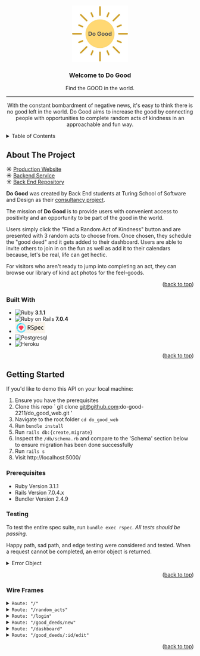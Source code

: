 <!-- ReadMe -->
<a id="readme-top"></a>

<!-- Opening -->
<br />
<div align="center">
  <a href="https://github.com/do-good-2211/do_good_api">
    <img src=".github/do_good.jpg" alt="Logo" width="150" height="150">
  </a>

<h3 align="center">Welcome to Do Good</h3>
  <p align="center">
    Find the GOOD in the world.
    <hr>
    With the constant bombardment of negative news, it's easy to think there is no good left in the world. Do Good aims to increase the good by connecting people with opportunities to complete random acts of kindness in an approachable and fun way.
  </p>
</div>

<!-- TABLE OF CONTENTS -->
<details>
  <summary>Table of Contents</summary>
  <ol>
    <li>
      <a href="#about-the-project">About The Project</a>
      <ul>
        <li><a href="#built-with">Built With</a></li>
      </ul>
    </li>
    <li>
      <a href="#getting-started">Getting Started</a>
      <ul>
        <li><a href="#prerequisites">Prerequisites</a></li>
        <li><a href="#testing">Testing</a></li>
        <li><a href="#wire_frames">Wire Frames</a></li>
      </ul>
    </li>
    <li><a href="#contact">Contributors</a></li>
  </ol>
</details>

<!-- ABOUT THE PROJECT -->
## About The Project

   ☀️ [Production Website](https://cryptic-fortress-66693.herokuapp.com/)
   <br>
   ☀️ [Backend Service](https://warm-temple-59633.herokuapp.com/)
   <br>
   ☀️ [Back End Repository](https://github.com/do-good-2211/do_good_api)

  **Do Good** was created by Back End students at Turing School of Software and Design as their [consultancy project](https://backend.turing.edu/module3/projects/consultancy/).

  The mission of **Do Good** is to provide users with convenient access to positivity and an opportunity to be part of the good in the world.

  Users simply click the "Find a Random Act of Kindness" button and are presented with 3 random acts to choose from. Once chosen, they schedule the "good deed" and it gets added to their dashboard. Users are able to invite others to join in on the fun as well as add it to their calendars because, let's be real, life can get hectic.

  For visitors who aren't ready to jump into completing an act, they can browse our library of kind act photos for the feel-goods.

<p align="right">(<a href="#readme-top">back to top</a>)</p>

<!-- Built With -->
### Built With

* ![Ruby](https://img.shields.io/badge/Ruby-CC342D?style=for-the-badge&logo=ruby&logoColor=white) **3.1.1**
* ![Ruby on Rails](https://img.shields.io/badge/Ruby_on_Rails-CC0000?style=for-the-badge&logo=ruby-on-rails&logoColor=white) **7.0.4**
* <img src=".github/rspec_badge.png" alt="Rspec Badge" height="30">
* ![Postgresql](https://img.shields.io/badge/PostgreSQL-316192?style=for-the-badge&logo=postgresql&logoColor=white)
* ![Heroku](https://img.shields.io/badge/Heroku-430098?style=for-the-badge&logo=heroku&logoColor=white)

<p align="right">(<a href="#readme-top">back to top</a>)</p>

<!-- GETTING STARTED -->
## Getting Started

If you'd like to demo this API on your local machine:
1. Ensure you have the prerequisites
2. Clone this repo ` git clone git@github.com:do-good-2211/do_good_web.git '
3. Navigate to the root folder `cd do_good_web`
4. Run `bundle install`
5. Run `rails db:{create,migrate}`
6. Inspect the `/db/schema.rb` and compare to the 'Schema' section below to ensure migration has been done successfully
7. Run `rails s`
8. Visit http://localhost:5000/

<!-- Prerequisites -->
### Prerequisites

- Ruby Version 3.1.1
- Rails Version 7.0.4.x
- Bundler Version 2.4.9

<!-- Testing -->
### Testing
To test the entire spec suite, run `bundle exec rspec`.
*All tests should be passing.*

Happy path, sad path, and edge testing were considered and tested. When a request cannot be completed, an error object is returned.

<details>
  <summary>Error Object</summary>
    <pre>
    <code>
{
  "errors": [
    {
      "status": "404"
      "title": "Invalid Request",
      "detail": [
        "Couldn't find User with 'id'=<id>"
         ]
     }
   ]
}
    </code>
  </pre>
</details>

<p align="right">(<a href="#readme-top">back to top</a>)</p>

<!-- Wire Frames -->
### Wire Frames

<details>
  <summary><code>Route: "/"</code></summary>
  Landing Page:
  <pre>
    <code>
      <img src=".github/1_wireframe_homepage.png" alt="Wire Frame" width="60%">
    </code>
  </pre>
</details>

<details>
  <summary><code>Route: "/random_acts"</code></summary>
  Random Acts Page:
  <pre>
    <code>
      <img src=".github/2_wireframe_randomacts.png" alt="Wire Frame" width="60%">
    </code>
  </pre>
</details>

<details>
  <summary><code>Route: "/login"</code></summary>
  Login/Register Page:
  <pre>
    <code>
      <img src=".github/3_wireframe_login.png" alt="Wire Frame" width="60%">
    </code>
  </pre>
</details>

<details>
  <summary><code>Route: "/good_deeds/new"</code></summary>
  New Good Deed Form Page:
  <pre>
    <code>
      <img src=".github/4_wireframe_form.png" alt="Wire Frame" width="60%">
    </code>
  </pre>
</details>

<details>
  <summary><code>Route: "/dashboard"</code></summary>
  User's Show Page:
  <pre>
    <code>
      <img src=".github/5_wireframe_mypage.png" alt="Wire Frame" width="60%">
    </code>
  </pre>
</details>

<details>
  <summary><code>Route: "/good_deeds/:id/edit"</code></summary>
  Good Deed's Edit & Delete Page:
  <pre>
    <code>
      <img src=".github/6_wireframe_edit_delete.png" alt="Wire Frame" width="60%">
    </code>
  </pre>
</details>

<p align="right">(<a href="#readme-top">back to top</a>)</p>
